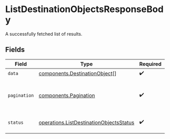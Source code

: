 # ListDestinationObjectsResponseBody

A successfully fetched list of results.


## Fields

| Field                                                                                              | Type                                                                                               | Required                                                                                           | Description                                                                                        | Example                                                                                            |
| -------------------------------------------------------------------------------------------------- | -------------------------------------------------------------------------------------------------- | -------------------------------------------------------------------------------------------------- | -------------------------------------------------------------------------------------------------- | -------------------------------------------------------------------------------------------------- |
| `data`                                                                                             | [components.DestinationObject](../../models/shared/destinationobject.md)[]                         | :heavy_check_mark:                                                                                 | N/A                                                                                                |                                                                                                    |
| `pagination`                                                                                       | [components.Pagination](../../models/shared/pagination.md)                                         | :heavy_check_mark:                                                                                 | An object to help you navigate the list of results.                                                |                                                                                                    |
| `status`                                                                                           | [operations.ListDestinationObjectsStatus](../../models/operations/listdestinationobjectsstatus.md) | :heavy_check_mark:                                                                                 | The outcome of the request                                                                         | success                                                                                            |